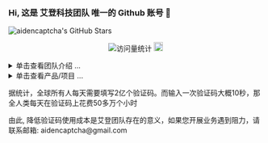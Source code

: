 ### Hi, 这是 艾登科技团队 唯一的 Github 账号 👋

<!-- ![Github Stars](https://github-readme-stats.vercel.app/api?username=aidencaptcha) -->
<!-- ![Github Stars](https://img.shields.io/badge/Github-2-blue)](https://github.com/aidencaptcha) -->
<!-- ![Github Stars](https://github-readme-stats.vercel.app/api?username=aidencaptcha&show_icons=true&theme=flag-india) -->
![aidencaptcha's GitHub Stars](https://github-readme-stats-one-mu-82.vercel.app/api?username=aidencaptcha&show_icons=true&icon_color=805AD5&text_color=718096&bg_color=ffffff&hide_title=true&hide_border=true&hide=contribs,issues)

<div align="center">
<p>
    <a>
        <!-- visitor statistics logo 访问量统计徽标 -->
        <img src="https://komarev.com/ghpvc/?username=aidencaptcha&label=Views&color=0e75b6&style=flat" alt="访问量统计" />
    </a>
    <a href="mailto:aidencaptcha@gmail.com">
        <img width="18" height="18" src="https://raw.githubusercontent.com/jaywcjlove/jaywcjlove/master/imgs/mail.svg?sanitize=true" />
    </a>
</p>
</div>

<!-- 常见问题 FAQ -->
<!-- 折叠/暂时隐藏 Markdown 的分区 -->
<details>

<summary>单击查看团队介绍 ...</summary>

### FAQ

# 一、为什么叫艾登?

答：
<p>&emsp;&emsp;名字灵感来源于育碧游戏《看门狗》(Watch Dogs)一代男主角——艾登·皮尔斯(Aiden Pearce)，也叫狗哥。</p>
<p>&emsp;&emsp;他是一位敢于监督垄断势力(科技巨头布鲁姆公司)、维护自由与公正的私法制裁者。</p>


# 二、艾登科技什么优势？

答：
<p>&emsp;&emsp;1. 我们是专门卖接口的</p>
<p>&emsp;&emsp;2. 我们不单单是打码，而是答题 + 算法 + 风控 = 全流程接口</p>
<p>&emsp;&emsp;3. 企业级的反反爬技术，五年以上的逆向研究团队</p>
<p>&emsp;&emsp;4. 成熟的人机验证码绕过技术</p>
<p>&emsp;&emsp;5. 协助您开展自动化业务</p>
<p>&emsp;&emsp;6. 无障碍验证码识别服务</p>


# 三、我们的产品有哪些使用场景？

答：
<p>&emsp;&emsp;1. 过人机验证码实现自动登录</p>
<p>&emsp;&emsp;2. 过人机验证码实现自动发布博文</p>
<p>&emsp;&emsp;3. 过人机验证码实现数据采集</p>
<p>&emsp;&emsp;4. 节约您宝贵的人力成本</p>
<p>&emsp;&emsp;5. 无障碍验证码识别服务，降低用户使用成本</p>

</details>

<!-- 产品/项目 -->
<!-- 折叠/暂时隐藏 Markdown 的分区 -->
<details>

<summary>单击查看产品/项目 ...</summary>

<!--repos-start-->
**Captcha Project** | **Homepage** | **Stars** | **Last Commit** | **Master Project** | **Remarks** 
:--- | --- | :--- | :--- | :--- | :--- 
[TencentCaptchaBreak](https://github.com/aidencaptcha/TencentCaptchaBreak) | [`#homepage`](https://aidencaptcha.github.io/TencentCaptchaBreak/) | [![GitHub stars](https://img.shields.io/github/stars/aidencaptcha/TencentCaptchaBreak?style=flat)](https://github.com/aidencaptcha/TencentCaptchaBreak/stargazers) | [![GitHub last commit](https://img.shields.io/github/last-commit/aidencaptcha/TencentCaptchaBreak?style=flat&label=last)](https://github.com/aidencaptcha/TencentCaptchaBreak/commits) |   |
[GeetestCaptchaBreak](https://github.com/aidencaptcha/GeetestCaptchaBreak) | [`#homepage`](https://aidencaptcha.github.io/GeetestCaptchaBreak/) | [![GitHub stars](https://img.shields.io/github/stars/aidencaptcha/VivoPhoneAuthCheckSpider?style=flat)](https://github.com/aidencaptcha/GeetestCaptchaBreak/stargazers) | [![GitHub last commit](https://img.shields.io/github/last-commit/aidencaptcha/GeetestCaptchaBreak?style=flat&label=last)](https://github.com/aidencaptcha/GeetestCaptchaBreak/commits) |   |
[DingxiangCaptchaBreak](https://github.com/aidencaptcha/DingxiangCaptchaBreak) | [`#homepage`](https://aidencaptcha.github.io/DingxiangCaptchaBreak/) | [![GitHub stars](https://img.shields.io/github/stars/aidencaptcha/VivoPhoneAuthCheckSpider?style=flat)](https://github.com/aidencaptcha/DingxiangCaptchaBreak/stargazers) | [![GitHub last commit](https://img.shields.io/github/last-commit/aidencaptcha/DingxiangCaptchaBreak?style=flat&label=last)](https://github.com/aidencaptcha/DingxiangCaptchaBreak/commits) |   |
[NetEaseDunCaptchaBreak]() |  |  |  |  |即将上线
[DouyinCaptchaBreak]() |  |  |  |  |即将上线
[KuaishouCaptchaBreak]() |  |  |  |  |即将上线

**Spider Project** | **Homepage** | **Stars** | **Last Commit** | **Master Project** | **Remarks** 
:--- | --- | :--- | :--- | :--- | :--- 
[QzoneLoginSpider](https://github.com/aidencaptcha/QzoneLoginSpider) | [`#homepage`](https://aidencaptcha.github.io/QzoneLoginSpider/) | [![GitHub stars](https://img.shields.io/github/stars/aidencaptcha/QzoneLoginSpider?style=flat)](https://github.com/aidencaptcha/QzoneLoginSpider/stargazers) | [![GitHub last commit](https://img.shields.io/github/last-commit/aidencaptcha/QzoneLoginSpider?style=flat&label=last)](https://github.com/aidencaptcha/QzoneLoginSpider/commits) | [TencentCaptchaBreak](https://github.com/aidencaptcha/TencentCaptchaBreak) | 
[HuXiuSpider](https://github.com/aidencaptcha/HuXiuSpider) | [`#homepage`](https://aidencaptcha.github.io/HuXiuSpider/) | [![GitHub stars](https://img.shields.io/github/stars/aidencaptcha/HuXiuSpider?style=flat)](https://github.com/aidencaptcha/HuXiuSpider/stargazers) | [![GitHub last commit](https://img.shields.io/github/last-commit/aidencaptcha/HuXiuSpider?style=flat&label=last)](https://github.com/aidencaptcha/HuXiuSpider/commits) | [GeetestCaptchaBreak](https://github.com/aidencaptcha/GeetestCaptchaBreak) | 
[VivoPhoneAuthCheckSpider](https://github.com/aidencaptcha/VivoPhoneAuthCheckSpider) | [`#homepage`](https://aidencaptcha.github.io/VivoPhoneAuthCheckSpider/) | [![GitHub stars](https://img.shields.io/github/stars/aidencaptcha/VivoPhoneAuthCheckSpider?style=flat)](https://github.com/aidencaptcha/VivoPhoneAuthCheckSpider/stargazers) | [![GitHub last commit](https://img.shields.io/github/last-commit/aidencaptcha/VivoPhoneAuthCheckSpider?style=flat&label=last)](https://github.com/aidencaptcha/VivoPhoneAuthCheckSpider/commits) | [DingxiangCaptchaBreak](https://github.com/aidencaptcha/DingxiangCaptchaBreak) | 


</details>
<p>据统计，全球所有人每天需要填写2亿个验证码。而输入一次验证码大概10秒，那全人类每天在验证码上花费50多万个小时</p>
<p>由此, 降低验证码使用成本是艾登团队存在的意义，如果您开展业务遇到阻力，请联系邮箱: aidencaptcha@gmail.com</p>

<!--
**aidencaptcha/aidencaptcha** is a ✨ _special_ ✨ repository because its `README.md` (this file) appears on your GitHub profile.

Here are some ideas to get you started:

- 🔭 I’m currently working on ...
- 🌱 I’m currently learning ...
- 👯 I’m looking to collaborate on ...
- 🤔 I’m looking for help with ...
- 💬 Ask me about ...
- 📫 How to reach me: ...
- 😄 Pronouns: ...
- ⚡ Fun fact: ...
-->
